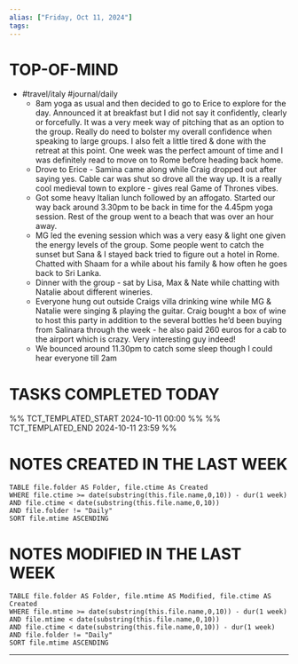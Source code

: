 ```yaml
---
alias: ["Friday, Oct 11, 2024"]
tags: 
---
```

# TOP-OF-MIND
- #travel/italy #journal/daily 
	- 8am yoga as usual and then decided to go to Erice to explore for the day. Announced it at breakfast but I did not say it confidently, clearly or forcefully. It was a very meek way of pitching that as an option to the group. Really do need to bolster my overall confidence when speaking to large groups. I also felt a little tired & done with the retreat at this point. One week was the perfect amount of time and I was definitely read to move on to Rome before heading back home.
	- Drove to Erice - Samina came along while Craig dropped out after saying yes. Cable car was shut so drove all the way up. It is a really cool medieval town to explore - gives real Game of Thrones vibes.
	- Got some heavy Italian lunch followed by an affogato. Started our way back around 3.30pm to be back in time for the 4.45pm yoga session. Rest of the group went to a beach that was over an hour away. 
	- MG led the evening session which was a very easy & light one given the energy levels of the group. Some people went to catch the sunset but Sana & I stayed back tried to figure out a hotel in Rome. Chatted with Shaam for a while about his family & how often he goes back to Sri Lanka.
	- Dinner with the group - sat by Lisa, Max & Nate while chatting with Natalie about different wineries.
	- Everyone hung out outside Craigs villa drinking wine while MG & Natalie were singing & playing the guitar. Craig bought a box of wine to host this party in addition to the several bottles he’d been buying from Salinara through the week - he also paid 260 euros for a cab to the airport which is crazy. Very interesting guy indeed!
	- We bounced around 11.30pm to catch some sleep though I could hear everyone till 2am

# TASKS COMPLETED TODAY
%% TCT_TEMPLATED_START 2024-10-11 00:00 %%
%% TCT_TEMPLATED_END 2024-10-11 23:59 %%


# NOTES CREATED IN THE LAST WEEK
``` dataview
TABLE file.folder AS Folder, file.ctime As Created
WHERE file.ctime >= date(substring(this.file.name,0,10)) - dur(1 week) 
AND file.ctime < date(substring(this.file.name,0,10)) 
AND file.folder != "Daily"
SORT file.mtime ASCENDING
```

# NOTES MODIFIED IN THE LAST WEEK
``` dataview
TABLE file.folder AS Folder, file.mtime AS Modified, file.ctime AS Created
WHERE file.mtime >= date(substring(this.file.name,0,10)) - dur(1 week)
AND file.mtime < date(substring(this.file.name,0,10))
AND file.ctime < date(substring(this.file.name,0,10)) - dur(1 week)
AND file.folder != "Daily"
SORT file.mtime ASCENDING
```
---
